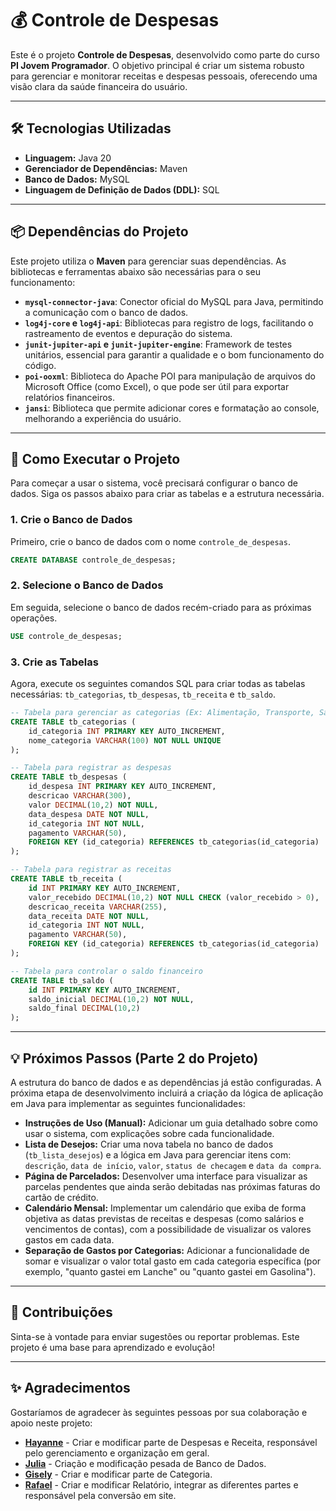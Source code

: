 # 💰 Controle de Despesas

Este é o projeto **Controle de Despesas**, desenvolvido como parte do curso **PI Jovem Programador**. O objetivo principal é criar um sistema robusto para gerenciar e monitorar receitas e despesas pessoais, oferecendo uma visão clara da saúde financeira do usuário.

-----

## 🛠️ Tecnologias Utilizadas

  * **Linguagem:** Java 20
  * **Gerenciador de Dependências:** Maven
  * **Banco de Dados:** MySQL
  * **Linguagem de Definição de Dados (DDL):** SQL

-----

## 📦 Dependências do Projeto

Este projeto utiliza o **Maven** para gerenciar suas dependências. As bibliotecas e ferramentas abaixo são necessárias para o seu funcionamento:

  * **`mysql-connector-java`**: Conector oficial do MySQL para Java, permitindo a comunicação com o banco de dados.
  * **`log4j-core` e `log4j-api`**: Bibliotecas para registro de logs, facilitando o rastreamento de eventos e depuração do sistema.
  * **`junit-jupiter-api` e `junit-jupiter-engine`**: Framework de testes unitários, essencial para garantir a qualidade e o bom funcionamento do código.
  * **`poi-ooxml`**: Biblioteca do Apache POI para manipulação de arquivos do Microsoft Office (como Excel), o que pode ser útil para exportar relatórios financeiros.
  * **`jansi`**: Biblioteca que permite adicionar cores e formatação ao console, melhorando a experiência do usuário.

-----

## 🚀 Como Executar o Projeto

Para começar a usar o sistema, você precisará configurar o banco de dados. Siga os passos abaixo para criar as tabelas e a estrutura necessária.

### 1\. Crie o Banco de Dados

Primeiro, crie o banco de dados com o nome `controle_de_despesas`.

```sql
CREATE DATABASE controle_de_despesas;
```

### 2\. Selecione o Banco de Dados

Em seguida, selecione o banco de dados recém-criado para as próximas operações.

```sql
USE controle_de_despesas;
```

### 3\. Crie as Tabelas

Agora, execute os seguintes comandos SQL para criar todas as tabelas necessárias: `tb_categorias`, `tb_despesas`, `tb_receita` e `tb_saldo`.

```sql
-- Tabela para gerenciar as categorias (Ex: Alimentação, Transporte, Salário)
CREATE TABLE tb_categorias (
    id_categoria INT PRIMARY KEY AUTO_INCREMENT,
    nome_categoria VARCHAR(100) NOT NULL UNIQUE
);

-- Tabela para registrar as despesas
CREATE TABLE tb_despesas (
    id_despesa INT PRIMARY KEY AUTO_INCREMENT,
    descricao VARCHAR(300),
    valor DECIMAL(10,2) NOT NULL,
    data_despesa DATE NOT NULL,
    id_categoria INT NOT NULL,
    pagamento VARCHAR(50),
    FOREIGN KEY (id_categoria) REFERENCES tb_categorias(id_categoria)
);

-- Tabela para registrar as receitas
CREATE TABLE tb_receita (
    id INT PRIMARY KEY AUTO_INCREMENT,
    valor_recebido DECIMAL(10,2) NOT NULL CHECK (valor_recebido > 0),
    descricao_receita VARCHAR(255),
    data_receita DATE NOT NULL,
    id_categoria INT NOT NULL,
    pagamento VARCHAR(50),
    FOREIGN KEY (id_categoria) REFERENCES tb_categorias(id_categoria)
);

-- Tabela para controlar o saldo financeiro
CREATE TABLE tb_saldo (
    id INT PRIMARY KEY AUTO_INCREMENT,
    saldo_inicial DECIMAL(10,2) NOT NULL,
    saldo_final DECIMAL(10,2)
);
```

-----

## 💡 Próximos Passos (Parte 2 do Projeto)

A estrutura do banco de dados e as dependências já estão configuradas. A próxima etapa de desenvolvimento incluirá a criação da lógica de aplicação em Java para implementar as seguintes funcionalidades:

  * **Instruções de Uso (Manual):** Adicionar um guia detalhado sobre como usar o sistema, com explicações sobre cada funcionalidade.
  * **Lista de Desejos:** Criar uma nova tabela no banco de dados (`tb_lista_desejos`) e a lógica em Java para gerenciar itens com: `descrição`, `data de início`, `valor`, `status de checagem` e `data da compra`.
  * **Página de Parcelados:** Desenvolver uma interface para visualizar as parcelas pendentes que ainda serão debitadas nas próximas faturas do cartão de crédito.
  * **Calendário Mensal:** Implementar um calendário que exiba de forma objetiva as datas previstas de receitas e despesas (como salários e vencimentos de contas), com a possibilidade de visualizar os valores gastos em cada data.
  * **Separação de Gastos por Categorias:** Adicionar a funcionalidade de somar e visualizar o valor total gasto em cada categoria específica (por exemplo, "quanto gastei em Lanche" ou "quanto gastei em Gasolina").

-----

## 🤝 Contribuições

Sinta-se à vontade para enviar sugestões ou reportar problemas. Este projeto é uma base para aprendizado e evolução\!

-----

## ✨ Agradecimentos

Gostaríamos de agradecer às seguintes pessoas por sua colaboração e apoio neste projeto:

  * **[Hayanne](https://www.google.com/search?q=https://github.com/usuario1)** - Criar e modificar parte de Despesas e Receita, responsável pelo gerenciamento e organização em geral.
  * **[Julia](https://www.google.com/search?q=https://github.com/usuario1)** - Criação e modificação pesada de Banco de Dados.
  * **[Gisely](https://www.google.com/search?q=https://github.com/usuario1)** - Criar e modificar parte de Categoria.
  * **[Rafael](https://github.com/rafael2297)** - Criar e modificar Relatório, integrar as diferentes partes e responsável pela conversão em site.

